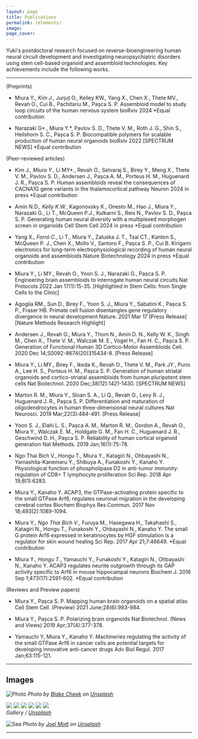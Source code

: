 ```yaml
---
layout: page
title: Publications
permalink: /elements/
image:
page_cover:
---
```


Yuki's postdoctoral research focused on reverse-bioengineering human neural circuit development and investigating neuropsychiatric disorders using stem cell-based organoid and assembloid technologies. Key achievements include the following works.
***
(Preprints)

* Miura Y.*, Kim J.*, Jurjuț O., Kelley KW., Yang X., Chen X., Thete MV., Revah O., Cui B., Pachitariu M., Pașca S. P.
Assembloid model to study loop circuits of the human nervous system
bioRxiv 2024 *Equal contribution

* Narazaki G*., Miura Y.*, Pavlov S. D., Thete V. M., Roth J. G., Shin S., Heilshorn S. C., Pașca S. P.
Biocompatible polymers for scalable production of human neural organoids
bioRxiv 2022 [SPECTRUM NEWS] *Equal contribution

(Peer-reviewed articles)
* Kim J.*, Miura Y.*, Li MY*., Revah O., Selvaraj S., Birey Y., Meng X., Thete V. M., Pavlov S. D., Andersen J., Pașca A. M., Porteus H. M., Huguenard J. R., Pașca S. P.
Human assembloids reveal the consequences of CACNA1G gene variants in the thalamocortical pathway
Neuron 2024 in press *Equal contribution

* Amin N.D.*, Kelly K.W.*, Kagonovsky K., Onesto M., Hao J., Miura Y., Narazaki G., Li T., McQueen P.J., Kulkarni S., Reis N., Pavlov S. D., Pașca S. P.
Generating human neural diversity with a multiplexed morphogen screen in organoids
Cell Stem Cell 2024 in press *Equal contribution

* Yang X.*, Forró C*., Li T., Miura Y., Zaluska J. T., Tsai CT., Kanton S., McQueen P. J., Chen X., Mollo V., Santoro F., Pașca S. P., Cui B.
Kirigami electronics for long-term electrophysiological recording of human neural organoids and assembloids
Nature Biotechnology 2024 in press *Equal contribution

* Miura Y., Li MY., Revah O., Yoon S. J., Narazaki G., Pașca S. P.
Engineering brain assembloids to interrogate human neural circuits
Nat Protocols 2022 Jan 17(1):15-35. [Highlighted in Stem Cells: from Single Cells to the Clinic]

* Agoglia RM., Sun D., Birey F., Yoon S. J., Miura Y., Sabatini K., Pașca S. P., Fraser HB.
Primate cell fusion disentangles gene regulatory divergence in neural development
Nature. 2021 Mar 17 [Press Release][Nature Methods Research Highlight]

* Andersen J., Revah O., Miura Y., Thom N., Amin D. N., Kelly W. K., Singh M., Chen X., Thete V. M., Walczak M. E., Vogel H., Fan H. C., Pașca S. P.
Generation of Functional Human 3D Cortico-Motor Assembloids
Cell. 2020 Dec 14;S0092-8674(20)315434-8. [Press Release]

* Miura Y., Li MY., Birey F., Ikeda K., Revah O., Thete V. M., Park JY., Puno A., Lee H. S., Porteus H. M., Pașca S. P.
Generation of human striatal organoids and cortico-striatal assembloids from human pluripotent stem cells
Nat Biotechnol. 2020 Dec;38(12):1421-1430. [SPECTRUM NEWS]

* Marton R. M., Miura Y., Sloan S. A., Li Q., Revah O., Levy R. J., Huguenard J. R., Pașca S. P.
Differentiation and maturation of oligodendrocytes in human three-dimensional neural cultures
Nat Neurosci. 2019 Mar;22(3):484-491. [Press Release]

* Yoon S. J., Elahi L. S., Pașca A. M., Marton R. M., Gordon A., Revah O., Miura Y., Walczak E. M., Holdgate G. M., Fan H. C., Huguenard J. R., Geschwind D. H., Pașca S. P.
Reliability of human cortical organoid generation
Nat Methods. 2019 Jan;16(1):75-78.

* Ngo Thai Bich V., Hongu T., Miura Y., Katagiri N., Ohbayashi N., Yamashita-Kanemaru Y., Shibuya A., Funakoshi Y., Kanaho Y.
Physiological function of phospholipase D2 in anti-tumor immunity: regulation of CD8+ T lymphocyte proliferation
Sci Rep. 2018 Apr 19;8(1):6283.

* Miura Y., Kanaho Y.
ACAP3, the GTPase-activating protein specific to the small GTPase Arf6, regulates neuronal migration in the developing cerebral cortex
Biochem Biophys Res Commun. 2017 Nov 18;493(2):1089-1094.

* Miura Y.*, Ngo Thai Bich V*., Furuya M., Hasegawa H., Takahashi S., Katagiri N., Hongu T., Funakoshi Y., Ohbayashi N., Kanaho Y.
The small G protein Arf6 expressed in keratinocytes by HGF stimulation is a regulator for skin wound healing
Sci Rep. 2017 Apr 21;7:46649. *Equal contribution

* Miura Y.*, Hongu T*., Yamauchi Y., Funakoshi Y., Katagiri N., Ohbayashi N., Kanaho Y.
ACAP3 regulates neurite outgrowth through its GAP activity specific to Arf6 in mouse hippocampal neurons
Biochem J. 2016 Sep 1;473(17):2591-602. *Equal contribution

(Reviews and Preview papers)

* Miura Y., Pașca S. P.
Mapping human brain organoids on a spatial atlas
Cell Stem Cell. (Preview) 2021 June;28(6):983-984.

* Miura Y., Pașca S. P.
Polarizing brain organoids
Nat Biotechnol. (News and Views) 2019 Apr;37(4):377-378.

* Yamauchi Y, Miura Y., Kanaho Y.
Machineries regulating the activity of the small GTPase Arf6 in cancer cells are potential targets for developing innovative anti-cancer drugs
Adv Biol Regul. 2017 Jan;63:115-121.



***

## Images

![Photo](/images/12-1.jpg#wide)
*Photo by [Blake Cheek](https://unsplash.com/photos/SiwWqSe8qrs) on [Unsplash](https://unsplash.com/)*

<div class="page__gallery__wrapper">
  <div class="page__gallery__images">
    <img src="/images/memories-1.jpg" loading="lazy">
    <img src="/images/memories-2.jpg" loading="lazy">
    <img src="/images/memories-3.jpg" loading="lazy">
    <img src="/images/memories-4.jpg" loading="lazy">
    <img src="/images/memories-5.jpg" loading="lazy">
    <img src="/images/memories-6.jpg" loading="lazy">
  </div>
  <em>Gallery / <a href="https://unsplash.com/" target="_blank">Unsplash</a></em>
</div>

![Sea](/images/memories-9.jpg)
*Photo by [Joel Mott](https://unsplash.com/photos/ImHttRUM2jE) on [Unsplash](https://unsplash.com/)*

***
